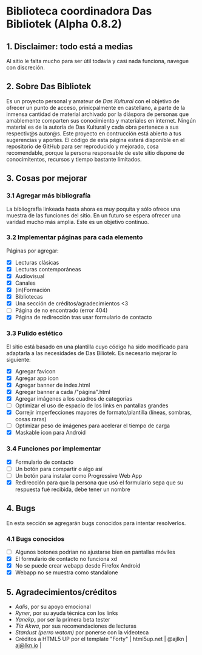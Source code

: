 # Biblioteca coordinadora Das Bibliotek (Alpha 0.8.2)

## 1. Disclaimer: todo está a medias

Al sitio le falta mucho para ser útil todavía y casi nada funciona, navegue con discreción.

## 2. Sobre Das Bibliotek
Es un proyecto personal y amateur de <i>Das Kultural</i> con el objetivo de ofrecer un punto de acceso, prinicpalmente en castellano, a parte de la inmensa cantidad de material archivado por la diáspora de personas que amablemente comparten sus conocimiento y materiales en internet. Ningún material es de la autoría de Das Kultural y cada obra pertenece a sus respectiv@s autor@s.
Este proyecto en contrucción está abierto a tus sugerencias y aportes. El código de esta página estará disponible en el repositorio de GitHub para ser reproducido y mejorado, cosa recomendable, porque la persona responsable de este sitio dispone de conocimitentos, recursos y tiempo bastante limitados.

## 3. Cosas por mejorar

### 3.1 Agregar más bibliografía

La bibliografía linkeada hasta ahora es muy poquita y sólo ofrece una muestra de las funciones del sitio. En un futuro se espera ofrecer una varidad mucho más amplia. Este es un objetivo contínuo.

### 3.2 Implementar páginas para cada elemento

Páginas por agregar:
- [x] Lecturas clásicas
- [x] Lecturas contemporáneas
- [x] Audiovisual
- [x] Canales
- [x] (in)Formación
- [x] Bibliotecas
- [x] Una sección de créditos/agradecimientos <3
- [ ] Página de no encontrado (error 404)
- [x] Página de redirección tras usar formulario de contacto

### 3.3 Pulido estético

El sitio está basado en una plantilla cuyo código ha sido modificado para adaptarla a las necesidades de Das Biliotek. Es necesario mejorar lo siguiente:
- [X] Agregar favicon
- [X] Agregar app icon
- [x] Agregar banner de index.html
- [X] Agregar banner a cada /"página".html
- [X] Agregar imágenes a los cuadros de categorías
- [ ] Optimizar el uso de espacio de los links en pantallas grandes
- [x] Correjir imperfecciones mayores de formato/plantilla (líneas, sombras, cosas raras)
- [ ] Optimizar peso de imágenes para acelerar el tiempo de carga
- [x] Maskable icon para Android

### 3.4 Funciones por implementar

- [X] Formulario de contacto
- [ ] Un botón para compartir o algo así
- [ ] Un botón para instalar como Progressive Web App
- [X] Redirección para que la persona que usó el formulario sepa que su respuesta fué recibida, debe tener un nombre

## 4. Bugs

En esta sección se agregarán bugs conocidos para intentar resolverlos.

### 4.1 Bugs conocidos

- [ ] Algunos botones podrían no ajustarse bien en pantallas móviles
- [x] El formulario de contacto no funciona xd
- [x] No se puede crear webapp desde Firefox Android
- [x] Webapp no se muestra como standalone

## 5. Agradecimientos/créditos

- _Aalis_, por su apoyo emocional
- _Ryner_, por su ayuda técnica con los links
- _Yanekp_, por ser la primera beta tester
- _Tía Akwa_, por sus recomendaciones de lecturas
- _Stardust (perro watom)_ por ponerse con la videoteca
- Créditos a HTML5 UP por el template "Forty" | html5up.net | @ajlkn | aj@lkn.io |
